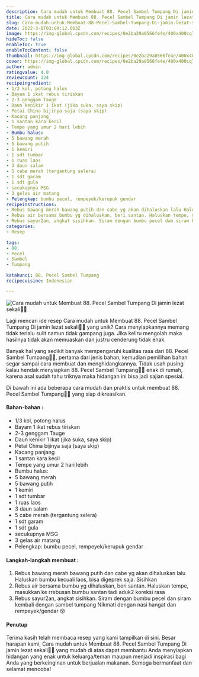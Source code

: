 ```yaml
---
description: Cara mudah untuk Membuat 88. Pecel Sambel Tumpang Di jamin lezat sekali"
title: Cara mudah untuk Membuat 88. Pecel Sambel Tumpang Di jamin lezat sekali
slug: Cara-mudah-untuk-Membuat-88-Pecel-Sambel-Tumpang-Di-jamin-lezat-sekali
date: 2022-3-8T03:09:12.063Z
image: https://img-global.cpcdn.com/recipes/0e2ba29a0566fe4e/400x400cq70/photo.jpg
hideToc: false
enableToc: true
enableTocContent: false
thumbnail: https://img-global.cpcdn.com/recipes/0e2ba29a0566fe4e/400x400cq70/photo.jpg
cover: https://img-global.cpcdn.com/recipes/0e2ba29a0566fe4e/400x400cq70/photo.jpg
author: admin
ratingvalue: 4.8
reviewcount: 124
recipeingredient:
- 1/3 kol, potong halus
- Bayam 1 ikat rebus tiriskan
- 2-3 genggam Tauge
- Daun kenikir 1 ikat (jika suka, saya skip)
- Petai China bijinya saja (saya skip)
- Kacang panjang
- 1 santan kara kecil
- Tempe yang umur 2 hari lebih
- Bumbu halus:
- 5 bawang merah
- 5 bawang putih
- 1 kemiri
- 1 sdt tumbar
- 1 ruas laos
- 3 daun salam
- 5 cabe merah (tergantung selera)
- 1 sdt garam
- 1 sdt gula
- secukupnya MSG
- 3 gelas air matang
- Pelengkap: bumbu pecel, rempeyek/kerupuk gendar
recipeinstructions:
- Rebus bawang merah bawang putih dan cabe yg akan dihaluskan lalu Haluskan bumbu kecuali laos, bisa digeprek saja. Sisihkan
- Rebus air bersama bumbu yg dihaluskan, beri santan. Haluskan tempe, masukkan ke rrebusan bumbu santan tadi aduk2 koreksi rasa
- Rebus sayur2an, angkat sisihkan. Siram dengan bumbu pecel dan siram kembali dengan sambel tumpang Nikmati dengan nasi hangat dan rempeyek/gendar 😚
categories:
- Resep

tags:
- 88.
- Pecel
- Sambel
- Tumpang

katakunci: 88. Pecel Sambel Tumpang
recipecuisine: Indonesian

---
```


![Cara mudah untuk Membuat 88. Pecel Sambel Tumpang Di jamin lezat sekali👩‍🍳](https://img-global.cpcdn.com/recipes/0e2ba29a0566fe4e/400x400cq70/photo.jpg)

Lagi mencari ide resep Cara mudah untuk Membuat 88. Pecel Sambel Tumpang Di jamin lezat sekali👩‍🍳 yang unik? Cara menyiapkannya memang tidak terlalu sulit namun tidak gampang juga. Jika keliru mengolah maka hasilnya tidak akan memuaskan dan justru cenderung tidak enak.

Banyak hal yang sedikit banyak mempengaruhi kualitas rasa dari 88. Pecel Sambel Tumpang👩‍🍳, pertama dari jenis bahan, kemudian pemilihan bahan segar sampai cara membuat dan menghidangkannya. Tidak usah pusing kalau hendak menyiapkan 88. Pecel Sambel Tumpang👩‍🍳 enak di rumah, karena asal sudah tahu triknya maka hidangan ini bisa jadi sajian spesial.

Di bawah ini ada beberapa cara mudah dan praktis untuk membuat 88. Pecel Sambel Tumpang👩‍🍳 yang siap dikreasikan.

<!--inarticleads1-->

#### Bahan-bahan :

- 1/3 kol, potong halus
- Bayam 1 ikat rebus tiriskan
- 2-3 genggam Tauge
- Daun kenikir 1 ikat (jika suka, saya skip)
- Petai China bijinya saja (saya skip)
- Kacang panjang
- 1 santan kara kecil
- Tempe yang umur 2 hari lebih
- Bumbu halus:
- 5 bawang merah
- 5 bawang putih
- 1 kemiri
- 1 sdt tumbar
- 1 ruas laos
- 3 daun salam
- 5 cabe merah (tergantung selera)
- 1 sdt garam
- 1 sdt gula
- secukupnya MSG
- 3 gelas air matang
- Pelengkap: bumbu pecel, rempeyek/kerupuk gendar

<!--inarticleads2-->

#### Langkah-langkah membuat :

1. Rebus bawang merah bawang putih dan cabe yg akan dihaluskan lalu Haluskan bumbu kecuali laos, bisa digeprek saja. Sisihkan
1. Rebus air bersama bumbu yg dihaluskan, beri santan. Haluskan tempe, masukkan ke rrebusan bumbu santan tadi aduk2 koreksi rasa
1. Rebus sayur2an, angkat sisihkan. Siram dengan bumbu pecel dan siram kembali dengan sambel tumpang Nikmati dengan nasi hangat dan rempeyek/gendar 😚

#### Penutup

Terima kasih telah membaca resep yang kami tampilkan di sini. Besar harapan kami, Cara mudah untuk Membuat 88. Pecel Sambel Tumpang Di jamin lezat sekali👩‍🍳 yang mudah di atas dapat membantu Anda menyiapkan hidangan yang enak untuk keluarga/teman maupun menjadi inspirasi bagi Anda yang berkeinginan untuk berjualan makanan. Semoga bermanfaat dan selamat mencoba!